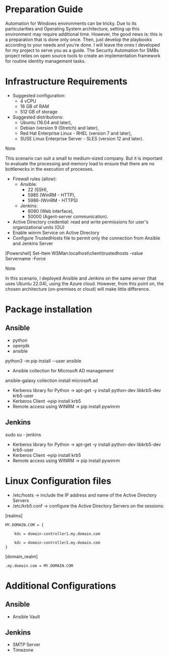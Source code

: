 # Preparation Guide

Automation for Windows environments can be tricky. 
Due to its particularities and Operating System architecture, setting up this environment may require additional time. 
However, the good news is: this is a preparation that is done only once. Then, just develop the playbooks according to your needs and you’re done. I will leave the ones I developed for my project to serve you as a guide.
The Security Automation for SMBs project relies on open source tools to create an implementation framework for routine identity management tasks.


# Infrastructure Requirements

- Suggested configuration: 
    - 4 vCPU
    - 16 GB of RAM 
    - 512 GB of storage
- Suggested distributions: 
    - Ubuntu (16.04 and later), 
    - Debian (version 9 (Stretch) and later), 
    - Red Hat Enterprise Linux - RHEL (version 7 and later), 
    - SUSE Linux Enterprise Server - SLES (version 12 and later). 

> [!NOTE]
> This scenario can suit a small to medium-sized company.
> But it is important to evaluate the processing and memory load to ensure that there are no bottlenecks in the execution of processes.

- Firewall rules (allow): 
    - Ansible: 
        - 22 (SSH), 
        - 5985 (WinRM - HTTP), 
        - 5986-(WinRM - HTTPS) 
    - Jenkins: 
        - 8080 (Web interface), 
        - 50000 (Agent-server communication).
- Active Directory credential: read and write permissions for user's organizational units (OU)
- Enable winrm Service on Active Directory
- Configure TrustedHosts file to permit only the connection from Ansible and Jenkins Server

[Powershell]
    Set-Item WSMan:localhost\client\trustedhosts -value Servername -Force


> [!NOTE]
> In this scenario, I deployed Ansible and Jenkins on the same server (that uses Ubuntu 22.04), using the Azure cloud. However, from this point on, the chosen architecture (on-premises or cloud) will make little difference.

# Package installation

## Ansible

- python 
- openjdk 
- ansible

python3 -m pip install --user ansible

- Ansible collection for Microsoft AD management

ansible-galaxy collection install microsoft.ad

- Kerberos library for Python ->  apt-get -y install python-dev libkrb5-dev krb5-user
- Kerberos Client ->pip install krb5
- Remote access using WINRM -> pip install pywinrm

## Jenkins

sudo su - jenkins

- Kerberos library for Python ->  apt-get -y install python-dev libkrb5-dev krb5-user
- Kerberos Client ->pip install krb5
- Remote access using WINRM -> pip install pywinrm

# Linux Configuration files

- /etc/hosts -> include the IP address and name of the Active Directory Servers
- /etc/krb5.conf -> configure the Active Directory Servers on the sessions:

[realms]

    MY.DOMAIN.COM = {
    
        kdc = domain-controller1.my.domain.com
        
        kdc = domain-controller2.my.domain.com
    }

[domain_realm]
    
    .my.domain.com = MY.DOMAIN.COM

# Additional Configurations

## Ansible
- Ansible Vault

## Jenkins
- SMTP Server
- Timezone